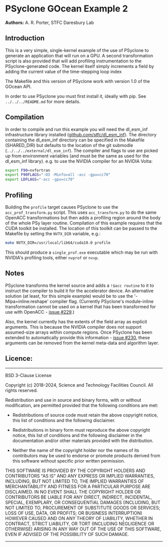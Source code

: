 # PSyclone GOcean Example 2

**Authors:** A. R. Porter, STFC Daresbury Lab

## Introduction

This is a very simple, single-kernel example of the use of PSyclone to
generate an application that will run on a GPU. A second
transformation script is also provided that will add profiling
instrumentation to the PSyclone-generated code. The kernel itself
simply increments a field by adding the current value of the
time-stepping loop index

The Makefile and this version of PSyclone work with version 1.0 of the GOcean
API.

In order to use PSyclone you must first install it, ideally with pip.
See `../../../README.md` for more details.

## Compilation

In order to compile and run this example you will need the dl_esm_inf
infrastructure library installed ([github.com/stfc/dl_esm_inf](https://github.com/stfc/dl_esm_inf)). The
directory containing the dl_esm_inf directory can be specified in the
Makefile (SHARED_DIR) but defaults to the location of the git submodle
(`../../../external/dl_esm_inf`). The compiler and flags to use are
picked up from environment variables (and must be the same as used for
the dl_esm_inf library). e.g. to use the NVIDIA compiler for an NVIDIA
Volta:

```sh
export F90=nvfortran
export F90FLAGS="-O3 -Minfo=all -acc -gpu=cc70"
export LDFLAGS="-acc -gpu=cc70"
```

## Profiling

Building the `profile` target causes PSyclone to use the `acc_prof_transform.py`
script. This uses `acc_transform.py` to do the same OpenACC transformations but
then adds a profiling region around the body of the whole PSy layer routine.
Compilation of this example requires that the CUDA toolkit be installed. The
location of this toolkit can be passed to the Makefile by setting the `NVTX_DIR`
variable, e.g.:

```sh
make NVTX_DIR=/usr/local/lib64/cuda10.0 profile
```

This should produce a `single_prof.exe` executable which may be run
with NVIDIA's profiling tools, either `nvprof` or `nvvp`.

## Notes

PSyclone transforms the kernel source and adds a
`!$acc routine` to it to instruct the compiler to build it for the
accelerator device. An alternative solution (at least, for this simple
example) would be to use the '-Mipa=inline:reshape' compiler flag.
(Currently PSyclone's module-inline transformation cannot be used on
a kernel that has been transformed for use with OpenACC -
[issue #229](https://github.com/stfc/PSyclone/issues/229).)

Also, the kernel currently has the extents of the field array
as explicit arguments. This is because the NVIDIA compiler does not support
assumed-size arrays within compute regions. Once PSyclone has been
extended to automatically provide this information - [issue #230](https://github.com/stfc/PSyclone/issues/230),
these arguments can be removed from the kernel meta-data and algorithm
layer.

## Licence:

-----------------------------------------------------------------------------

BSD 3-Clause License

Copyright (c) 2018-2024, Science and Technology Facilities Council.
All rights reserved.

Redistribution and use in source and binary forms, with or without
modification, are permitted provided that the following conditions are met:

* Redistributions of source code must retain the above copyright notice, this
  list of conditions and the following disclaimer.

* Redistributions in binary form must reproduce the above copyright notice,
  this list of conditions and the following disclaimer in the documentation
  and/or other materials provided with the distribution.

* Neither the name of the copyright holder nor the names of its
  contributors may be used to endorse or promote products derived from
  this software without specific prior written permission.

THIS SOFTWARE IS PROVIDED BY THE COPYRIGHT HOLDERS AND CONTRIBUTORS
"AS IS" AND ANY EXPRESS OR IMPLIED WARRANTIES, INCLUDING, BUT NOT
LIMITED TO, THE IMPLIED WARRANTIES OF MERCHANTABILITY AND FITNESS
FOR A PARTICULAR PURPOSE ARE DISCLAIMED. IN NO EVENT SHALL THE
COPYRIGHT HOLDER OR CONTRIBUTORS BE LIABLE FOR ANY DIRECT, INDIRECT,
INCIDENTAL, SPECIAL, EXEMPLARY, OR CONSEQUENTIAL DAMAGES (INCLUDING,
BUT NOT LIMITED TO, PROCUREMENT OF SUBSTITUTE GOODS OR SERVICES;
LOSS OF USE, DATA, OR PROFITS; OR BUSINESS INTERRUPTION) HOWEVER
CAUSED AND ON ANY THEORY OF LIABILITY, WHETHER IN CONTRACT, STRICT
LIABILITY, OR TORT (INCLUDING NEGLIGENCE OR OTHERWISE) ARISING IN
ANY WAY OUT OF THE USE OF THIS SOFTWARE, EVEN IF ADVISED OF THE
POSSIBILITY OF SUCH DAMAGE.

------------------------------------------------------------------------------
